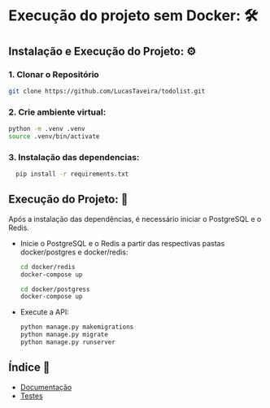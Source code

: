 # Execução do projeto sem Docker: 🛠️

## Instalação e Execução do Projeto: ⚙️

### 1. Clonar o Repositório

```bash
git clone https://github.com/LucasTaveira/todolist.git
```
### 2. Crie ambiente virtual:
  ```bash
  python -m .venv .venv
  source .venv/bin/activate
  ```

### 3. Instalação das dependencias:
  ```bash
    pip install -r requirements.txt
  ```
## Execução do Projeto: 🚀
 Após a instalação das dependências, é necessário iniciar o PostgreSQL e o Redis.

 - Inicie o PostgreSQL e o Redis a partir das respectivas pastas docker/postgres e docker/redis:
      ```bash
      cd docker/redis
      docker-compose up
  
      cd docker/postgress
      docker-compose up
      ```
  - Execute a API:
    ```bash
    python manage.py makemigrations
    python manage.py migrate
    python manage.py runserver
    ```

## Índice 📑
- [Documentação](#documentação)
- [Testes](#testes)
